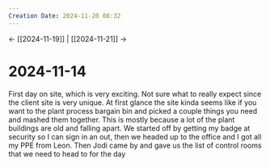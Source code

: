 ```yaml
---
Creation Date: 2024-11-20 08:32
---
```


<- [[2024-11-19]] | [[2024-11-21]]  ->

# 2024-11-14
First day on site, which is very exciting. Not sure what to really expect since the client site is very unique. At first glance the site kinda seems like if you want to the plant process bargain bin and picked a couple things you need and mashed them together. This is mostly because a lot of the plant buildings are old and falling apart. We started off by getting my badge at security so I can sign in an out, then we headed up to the office and I got all my PPE from Leon. Then Jodi came by and gave us the list of control rooms that we need to head to for the day